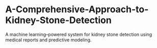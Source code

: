 # A-Comprehensive-Approach-to-Kidney-Stone-Detection
A machine learning–powered system for kidney stone detection using medical reports and predictive modeling.

